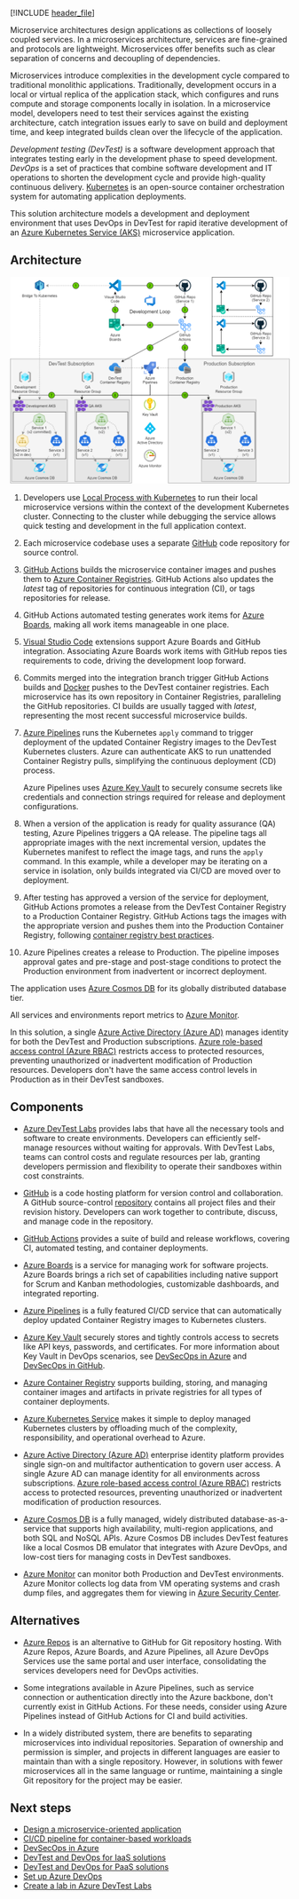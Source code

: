 [!INCLUDE [header_file](../../../includes/sol-idea-header.md)]

Microservice architectures design applications as collections of loosely coupled services. In a microservices architecture, services are fine-grained and protocols are lightweight. Microservices offer benefits such as clear separation of concerns and decoupling of dependencies.

Microservices introduce complexities in the development cycle compared to traditional monolithic applications. Traditionally, development occurs in a local or virtual replica of the application stack, which configures and runs compute and storage components locally in isolation. In a microservice model, developers need to test their services against the existing architecture, catch integration issues early to save on build and deployment time, and keep integrated builds clean over the lifecycle of the application.

*Development testing (DevTest)* is a software development approach that integrates testing early in the development phase to speed development. *DevOps* is a set of practices that combine software development and IT operations to shorten the development cycle and provide high-quality continuous delivery. [Kubernetes](https://kubernetes.io/) is an open-source container orchestration system for automating application deployments.

This solution architecture models a development and deployment environment that uses DevOps in DevTest for rapid iterative development of an [Azure Kubernetes Service (AKS)](https://azure.microsoft.com/services/kubernetes-service/) microservice application. 

## Architecture

![Diagram showing the configuration of DevTest and DevOps for a microservice application.](../media/dev-test-microservice.png)

1. Developers use [Local Process with Kubernetes](/visualstudio/containers/overview-local-process-kubernetes) to run their local microservice versions within the context of the development Kubernetes cluster. Connecting to the cluster while debugging the service allows quick testing and development in the full application context.
   
2. Each microservice codebase uses a separate [GitHub](https://azure.microsoft.com/en-us/products/github) code repository for source control.
   
3. [GitHub Actions](https://docs.github.com/en/actions/creating-actions/creating-a-docker-container-action) builds the microservice container images and pushes them to [Azure Container Registries](/azure/container-registry/container-registry-intro). GitHub Actions also updates the *latest* tag of repositories for continuous integration (CI), or tags repositories for release.
   
4. GitHub Actions automated testing generates work items for [Azure Boards](https://github.com/marketplace/azure-boards), making all work items manageable in one place.
   
5. [Visual Studio Code](https://code.visualstudio.com/) extensions support Azure Boards and GitHub integration. Associating Azure Boards work items with GitHub repos ties requirements to code, driving the development loop forward.
   
6. Commits merged into the integration branch trigger GitHub Actions builds and [Docker](https://www.docker.com/) pushes to the DevTest container registries. Each microservice has its own repository in Container Registries, paralleling the GitHub repositories. CI builds are usually tagged with *latest*, representing the most recent successful microservice builds.
   
7. [Azure Pipelines](/azure/devops/pipelines/ecosystems/kubernetes/aks-template) runs the Kubernetes `apply` command to trigger deployment of the updated Container Registry images to the DevTest Kubernetes clusters. Azure can authenticate AKS to run unattended Container Registry pulls, simplifying the continuous deployment (CD) process.
   
   Azure Pipelines uses [Azure Key Vault](/azure/devops/pipelines/release/azure-key-vault) to securely consume secrets like credentials and connection strings required for release and deployment configurations.
   
8. When a version of the application is ready for quality assurance (QA) testing, Azure Pipelines triggers a QA release. The pipeline tags all appropriate images with the next incremental version, updates the Kubernetes manifest to reflect the image tags, and runs the `apply` command. In this example, while a developer may be iterating on a service in isolation, only builds integrated via CI/CD are moved over to deployment.
   
9. After testing has approved a version of the service for deployment, GitHub Actions promotes a release from the DevTest Container Registry to a Production Container Registry. GitHub Actions tags the images with the appropriate version and pushes them into the Production Container Registry, following [container registry best practices](/azure/container-registry/container-registry-best-practices).
   
10. Azure Pipelines creates a release to Production. The pipeline imposes approval gates and pre-stage and post-stage conditions to protect the Production environment from inadvertent or incorrect deployment.

The application uses [Azure Cosmos DB](https://azure.microsoft.com/services/cosmos-db/) for its globally distributed database tier.

All services and environments report metrics to [Azure Monitor](/azure/devtest-labs/security-baseline).

In this solution, a single [Azure Active Directory (Azure AD)](https://azure.microsoft.com/services/active-directory/) manages identity for both the DevTest and Production subscriptions. [Azure role-based access control (Azure RBAC)](/azure/role-based-access-control/overview) restricts access to protected resources, preventing unauthorized or inadvertent modification of Production resources. Developers don't have the same access control levels in Production as in their DevTest sandboxes.

## Components

- [Azure DevTest Labs](https://azure.microsoft.com/services/devtest-lab/) provides labs that have all the necessary tools and software to create environments. Developers can efficiently self-manage resources without waiting for approvals. With DevTest Labs, teams can control costs and regulate resources per lab, granting developers permission and flexibility to operate their sandboxes within cost constraints.
  
- [GitHub](https://docs.github.com/github/creating-cloning-and-archiving-repositories/about-repositories) is a code hosting platform for version control and collaboration. A GitHub source-control [repository](https://docs.github.com/github/creating-cloning-and-archiving-repositories/about-repositories) contains all project files and their revision history. Developers can work together to contribute, discuss, and manage code in the repository.
  
- [GitHub Actions](https://github.com/features/actions) provides a suite of build and release workflows, covering CI, automated testing, and container deployments.
  
- [Azure Boards](https://azure.microsoft.com/services/devops/boards/) is a service for managing work for software projects. Azure Boards brings a rich set of capabilities including native support for Scrum and Kanban methodologies, customizable dashboards, and integrated reporting.
  
- [Azure Pipelines](https://azure.microsoft.com/services/devops/pipelines/) is a fully featured CI/CD service that can automatically deploy updated Container Registry images to Kubernetes clusters.
  
- [Azure Key Vault](/azure/key-vault/general/basic-concepts) securely stores and tightly controls access to secrets like API keys, passwords, and certificates. For more information about Key Vault in DevOps scenarios, see [DevSecOps in Azure](devsecops-in-azure.yml) and [DevSecOps in GitHub](devsecops-in-github.yml).
  
- [Azure Container Registry](/azure/container-registry/) supports building, storing, and managing container images and artifacts in private registries for all types of container deployments.
  
- [Azure Kubernetes Service](/azure/aks/intro-kubernetes) makes it simple to deploy managed Kubernetes clusters by offloading much of the complexity, responsibility, and operational overhead to Azure.
  
- [Azure Active Directory (Azure AD)](/azure/active-directory/fundamentals/active-directory-whatis) enterprise identity platform provides single sign-on and multifactor authentication to govern user access. A single Azure AD can manage identity for all environments across subscriptions. [Azure role-based access control (Azure RBAC)](/azure/role-based-access-control/overview) restricts access to protected resources, preventing unauthorized or inadvertent modification of production resources.
  
- [Azure Cosmos DB](/azure/cosmos-db/optimize-dev-test) is a fully managed, widely distributed database-as-a-service that supports high availability, multi-region applications, and both SQL and NoSQL APIs. Azure Cosmos DB includes DevTest features like a local Cosmos DB emulator that integrates with Azure DevOps, and low-cost tiers for managing costs in DevTest sandboxes.
  
- [Azure Monitor](/azure/devtest-labs/security-baseline) can monitor both Production and DevTest environments. Azure Monitor collects log data from VM operating systems and crash dump files, and aggregates them for viewing in [Azure Security Center](/azure/security-center/security-center-enable-data-collection).

## Alternatives
- [Azure Repos](https://azure.microsoft.com/services/devops/repos/) is an alternative to GitHub for Git repository hosting. With Azure Repos, Azure Boards, and Azure Pipelines, all Azure DevOps Services use the same portal and user interface, consolidating the services developers need for DevOps activities.
  
- Some integrations available in Azure Pipelines, such as service connection or authentication directly into the Azure backbone, don't currently exist in GitHub Actions. For these needs, consider using Azure Pipelines instead of GitHub Actions for CI and build activities.
  
- In a widely distributed system, there are benefits to separating microservices into individual repositories. Separation of ownership and permission is simpler, and projects in different languages are easier to maintain than with a single repository. However, in solutions with fewer microservices all in the same language or runtime, maintaining a single Git repository for the project may be easier.

## Next steps
- [Design a microservice-oriented application](/dotnet/architecture/microservices/multi-container-microservice-net-applications/microservice-application-design)
- [CI/CD pipeline for container-based workloads](../../example-scenario/apps/devops-with-aks.yml)
- [DevSecOps in Azure](./devsecops-in-azure.yml)
- [DevTest and DevOps for IaaS solutions](dev-test-iaas.yml)
- [DevTest and DevOps for PaaS solutions](dev-test-paas.yml)
- [Set up Azure DevOps](/azure/devops/get-started/)
- [Create a lab in Azure DevTest Labs](/azure/lab-services/tutorial-create-custom-lab)
